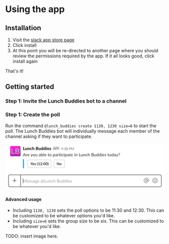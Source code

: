 # Using the app

## Installation

1. Visit the [slack app store page](https://slack.com/apps/A8Z9J2Z1S-lunch-buddies)
1. Click install
1. At this point you will be re-directed to another page where you should review the permissions required by the app. If it all looks good, click install again

That's it!

## Getting started

### Step 1: Invite the Lunch Buddies bot to a channel

### Step 1: Create the poll

Run the command `@lunch_buddies create 1130, 1230 size=6` to start the poll. The Lunch Buddies bot will individually message each member of the channel asking if they want to participate.

![Poll](img/poll.png?raw=true "Poll")

#### Advanced usage

- Including `1130, 1230` sets the poll options to be 11:30 and 12:30. This can be customized to be whatever options you'd like.
- Including `size=6` sets the group size to be six. This can be customized to be whatever you'd like.


TODO: insert image here.
